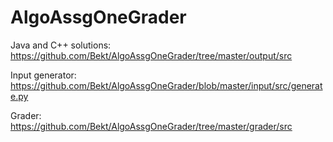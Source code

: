 AlgoAssgOneGrader
=================

Java and C++ solutions: https://github.com/Bekt/AlgoAssgOneGrader/tree/master/output/src

Input generator: https://github.com/Bekt/AlgoAssgOneGrader/blob/master/input/src/generate.py

Grader: https://github.com/Bekt/AlgoAssgOneGrader/tree/master/grader/src
